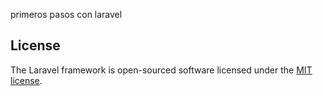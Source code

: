 primeros pasos con laravel

## License

The Laravel framework is open-sourced software licensed under the [MIT license](https://opensource.org/licenses/MIT).
